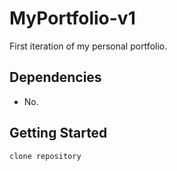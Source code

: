 # MyPortfolio-v1


First iteration of my personal portfolio.

## Dependencies

- No.

## Getting Started

`clone repository`
